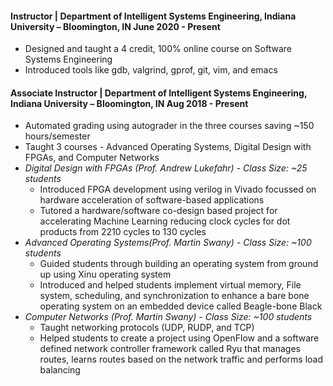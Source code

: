 #### Instructor | Department of Intelligent Systems Engineering, Indiana University – Bloomington, IN	June 2020 - Present
+ Designed and taught a 4 credit, 100% online course on Software Systems Engineering
+ Introduced tools like gdb, valgrind, gprof, git, vim, and emacs

#### Associate Instructor | Department of Intelligent Systems Engineering, Indiana University – Bloomington, IN	Aug 2018 - Present
+ Automated grading using autograder in the three courses saving ~150 hours/semester
+ Taught 3 courses - Advanced Operating Systems, Digital Design with FPGAs, and Computer Networks
+ *Digital Design with FPGAs (Prof. Andrew Lukefahr) - Class Size: ~25 students*
	- Introduced FPGA development using verilog in Vivado focussed on hardware acceleration of software-based applications
	- Tutored a hardware/software co-design based project for accelerating Machine Learning reducing clock cycles for dot products from 2210 cycles  to 130 cycles
+ *Advanced Operating Systems(Prof. Martin Swany) - Class Size: ~100 students*
	- Guided students through building an operating system from ground up using Xinu operating system
	- Introduced and helped students implement virtual memory, File system, scheduling, and synchronization to enhance a bare bone operating system on an embedded device called Beagle-bone Black
+ *Computer Networks (Prof. Martin Swany) - Class Size: ~100 students*
	- Taught networking protocols (UDP, RUDP, and TCP) 
	- Helped students to create a project using OpenFlow and a software defined network controller framework called Ryu that manages routes, learns routes based on the network traffic and performs load balancing

